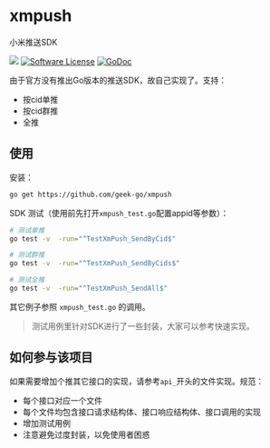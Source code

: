 # xmpush
小米推送SDK

![](https://img.shields.io/badge/build-passing-brightgreen.svg?maxAge=2592000)
[![Software License](http://img.shields.io/badge/license-MIT-brightgreen.svg)](LICENSE.md)
[![GoDoc](https://godoc.org/github.com/geek-go/xmpush?status.svg)](https://godoc.org/github.com/geek-go/xmpush)

由于官方没有推出Go版本的推送SDK，故自己实现了。支持：

- 按cid单推
- 按cid群推
- 全推


## 使用

安装：
``` bash
go get https://github.com/geek-go/xmpush
```

SDK 测试（使用前先打开`xmpush_test.go`配置appid等参数）：
``` bash
# 测试单推
go test -v  -run="^TestXmPush_SendByCid$" 

# 测试群推
go test -v  -run="^TestXmPush_SendByCids$"

# 测试全推
go test -v  -run="^TestXmPush_SendAll$"  
```

其它例子参照 `xmpush_test.go` 的调用。

> 测试用例里针对SDK进行了一些封装，大家可以参考快速实现。

## 如何参与该项目

如果需要增加个推其它接口的实现，请参考`api_`开头的文件实现。规范：

- 每个接口对应一个文件
- 每个文件均包含接口请求结构体、接口响应结构体、接口调用的实现
- 增加测试用例
- 注意避免过度封装，以免使用者困惑
